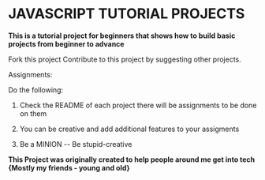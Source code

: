 # JAVASCRIPT TUTORIAL PROJECTS

**This is a tutorial project for beginners that shows how to build basic projects from beginner to advance**

Fork this project
Contribute to this project by suggesting other projects.

Assignments:

Do the following:

1.  Check the README of each project there will be assignments to be done on them

2.  You can be creative and add additional features to your assigments

3.  Be a MINION -- Be stupid-creative

**This Project was originally created to help people around me get into tech {Mostly my friends - young and old}**